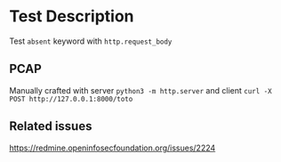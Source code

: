 # Test Description

Test `absent` keyword with `http.request_body`

## PCAP

Manually crafted with server
`python3 -m http.server`
and client
`curl -X POST http://127.0.0.1:8000/toto`

## Related issues

https://redmine.openinfosecfoundation.org/issues/2224
